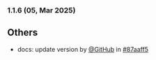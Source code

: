 ### 1.1.6 (05, Mar 2025)
## Others
- docs: update version by [<u>@GitHub</u>](https://www.github.com/GitHub) in [#87aaff5](https://github.com/buerokratt/Buerokratt-onboarding/commit/87aaff5)
